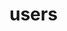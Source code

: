 <!-- generated by markdown-notes-tree -->

# users

<!-- optional markdown-notes-tree directory description starts here -->

<!-- optional markdown-notes-tree directory description ends here -->


